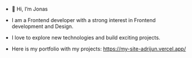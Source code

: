 - 👋 Hi, I’m Jonas
- I am a Frontend developer with a strong interest in Frontend development and Design.
- I love to explore new technologies and build exciting projects.

- Here is my portfolio with my projects: https://my-site-adrijun.vercel.app/


<!---
Adrijun/Adrijun is a ✨ special ✨ repository because its `README.md` (this file) appears on your GitHub profile.
You can click the Preview link to take a look at your changes.
--->
